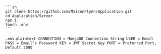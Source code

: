     ```sh
    git clone https://github.com/MaisonFlynn/Application.git
    cd Application/Server
    npm i
    touch .env
    ```

`.env`
    ```plaintext
    CONNECTION = MongoDB Connection String
    USER = Email
    PASS = Email's Password
    KEY = JWT Secret Key
    PORT = Preferred Port, Default 3000
    ```
